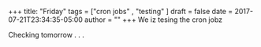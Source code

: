 +++
title: "Friday"
tags = ["cron jobs" , "testing" ]
draft = false 
date = 2017-07-21T23:34:35-05:00
author = ""
+++
We iz tesing the cron jobz

Checking tomorrow . . . 
